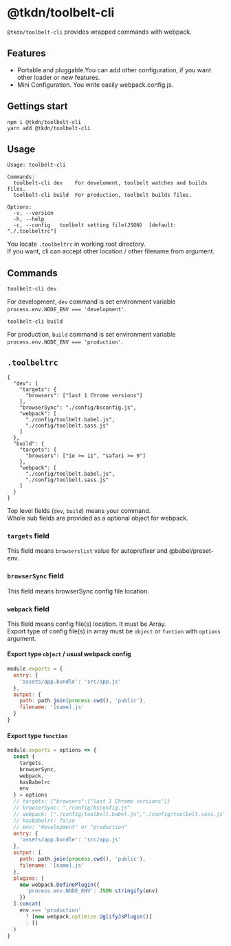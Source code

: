 # @tkdn/toolbelt-cli
`@tkdn/toolbelt-cli` provides wrapped commands with webpack.

## Features
- Portable and pluggable.You can add other configuration, if you want other loader or new features.
- Mini Configuration. You write easily webpack.config.js.

## Gettings start
```
npm i @tkdn/toolbelt-cli
yarn add @tkdn/toolbelt-cli
```
## Usage
```
Usage: toolbelt-cli

Commands:
  toolbelt-cli dev    For develoment, toolbelt watches and builds files.
  toolbelt-cli build  For production, toolbelt builds files.

Options:
  -v, --version
  -h, --help
  -c, --config   toolbelt setting file(JSON)  [default: "./.toolbeltrc"]
```

You locate `.toolbeltrc` in working root directory.  
If you want, cli can accept other location / other filename from argument.

## Commands
```
toolbelt-cli dev
```
For development, `dev` command is set environment variable `process.env.NODE_ENV === 'development'`.

```
toolbelt-cli build
```
For production, `build` command is set environment variable `process.env.NODE_ENV === 'production'`.

## `.toolbeltrc`
```
{
  "dev": {
    "targets": {
      "browsers": ["last 1 Chrome versions"]
    },
    "browserSync": "./config/bsconfig.js",
    "webpack": [
      "./config/toolbelt.babel.js",
      "./config/toolbelt.sass.js"
    ]
  },
  "build": {
    "targets": {
      "browsers": ["ie >= 11", "safari >= 9"]
    },
    "webpack": [
      "./config/toolbelt.babel.js",
      "./config/toolbelt.sass.js"
    ]
  }
}
```

Top level fields (`dev`, `build`) means your command.  
Whole sub fields are provided as a optional object for webpack.

### `targets` field
This field means `browserslist` value for autoprefixer and @babel/preset-env.

### `browserSync` field
This field means browserSync config file location.

### `webpack` field
This field means config file(s) location. It must be Array.  
Export type of config file(s) in array must be `object` or `funtion` with `options` argument.

#### Export type `object` / usual webpack config
```js
module.exports = {
  entry: {
    'assets/app.bundle': 'src/app.js'
  },
  output: {
    path: path.join(process.cwd(), 'public'),
    filename: '[name].js'
  }
}
```

#### Export type `function`
```js
module.exports = options => {
  const {
    targets,
    browserSync,
    webpack,
    hasBabelrc
    env
  } = options
  // targets: {"browsers":["last 1 Chrome versions"]}
  // browserSync: "./config/bsconfig.js"
  // webpack: ["./config/toolbelt.babel.js","./config/toolbelt.sass.js"]
  // hasBabelrc: false
  // env: "development" or "production"
  entry: {
    'assets/app.bundle': 'src/app.js'
  },
  output: {
    path: path.join(process.cwd(), 'public'),
    filename: '[name].js'
  },
  plugins: [
    new webpack.DefinePlugin({
      'process.env.NODE_ENV': JSON.stringify(env)
    })
  ].concat(
    env === 'production'
      ? [new webpack.optimize.UglifyJsPlugin()]
      : []
  )
}
```
